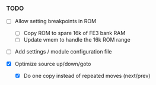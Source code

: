 ### TODO
- [ ] Allow setting breakpoints in ROM
  - [ ] Copy ROM to spare 16k of FE3 bank RAM
  - [ ] Update vmem to handle the 16k ROM range

- [ ] Add settings / module configuration file

- [x] Optimize source up/down/goto
  - [x] Do one copy instead of repeated moves (next/prev)
